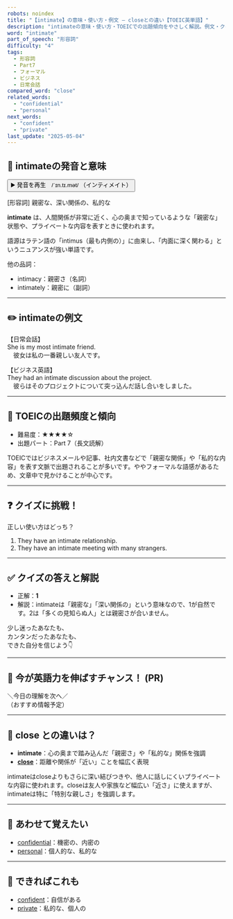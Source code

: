 ```yaml
---
robots: noindex
title: "【intimate】の意味・使い方・例文 ― closeとの違い【TOEIC英単語】"
description: "intimateの意味・使い方・TOEICでの出題傾向をやさしく解説。例文・クイズ付きでcloseとの違いもわかりやすく学べます。"
word: "intimate"
part_of_speech: "形容詞"
difficulty: "4"
tags:
  - 形容詞
  - Part7
  - フォーマル
  - ビジネス
  - 日常会話
compared_word: "close"
related_words:
  - "confidential"
  - "personal"
next_words:
  - "confident"
  - "private"
last_update: "2025-05-04"
---
```


## 🔰 intimateの発音と意味

<button class="play-audio" onclick="playTTS('intimate')">
  <span class="play-audio-main">
    ▶️ 発音を再生　/ˈɪn.tɪ.mət/
  </span>
  <span class="play-audio-sub">
    （インティメイト）
  </span>
</button>

[形容詞] 親密な、深い関係の、私的な

**intimate** は、人間関係が非常に近く、心の奥まで知っているような「親密な」状態や、プライベートな内容を表すときに使われます。

語源はラテン語の「intimus（最も内側の）」に由来し、「内面に深く関わる」というニュアンスが強い単語です。

他の品詞：  
- intimacy：親密さ（名詞）
- intimately：親密に（副詞）

---

## ✏️ intimateの例文

【日常会話】  
She is my most intimate friend.  
　彼女は私の一番親しい友人です。

【ビジネス英語】  
They had an intimate discussion about the project.  
　彼らはそのプロジェクトについて突っ込んだ話し合いをしました。

---

## 🎯 TOEICの出題頻度と傾向

- 難易度：★★★★☆
- 出題パート：Part 7（長文読解）

TOEICではビジネスメールや記事、社内文書などで「親密な関係」や「私的な内容」を表す文脈で出題されることが多いです。ややフォーマルな語感があるため、文章中で見かけることが中心です。

---

## ❓ クイズに挑戦！

正しい使い方はどっち？

1. They have an intimate relationship.  
2. They have an intimate meeting with many strangers.

---

## ✅ クイズの答えと解説

- 正解：**1**
- 解説：intimateは「親密な」「深い関係の」という意味なので、1が自然です。2は「多くの見知らぬ人」とは親密さが合いません。

少し迷ったあなたも、  
カンタンだったあなたも、  
できた自分を信じよう👇️

---

## 🚀 今が英語力を伸ばすチャンス！ (PR)

<div class="info-center">
＼今日の理解を次へ／<br>  
（おすすめ情報予定）
</div>

---

## 🤔  close との違いは？

- **intimate**：心の奥まで踏み込んだ「親密さ」や「私的な」関係を強調
- **[close](/word/close)**：距離や関係が「近い」ことを幅広く表現

intimateはcloseよりもさらに深い結びつきや、他人に話しにくいプライベートな内容に使われます。closeは友人や家族など幅広い「近さ」に使えますが、intimateは特に「特別な親しさ」を強調します。

---

## 🧩 あわせて覚えたい

- [confidential](/word/confidential)：機密の、内密の
- [personal](/word/personal)：個人的な、私的な

---

## 📖 できればこれも

- [confident](/word/confident)：自信がある
- [private](/word/private)：私的な、個人の

<!-- cvid: aid49_bid45 -->
